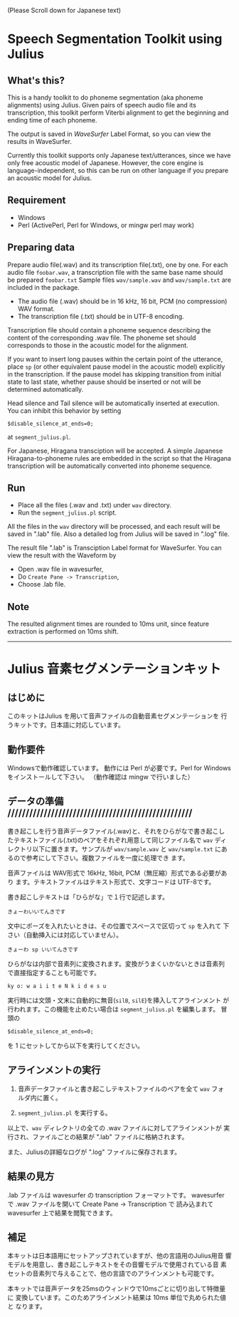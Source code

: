 (Please Scroll down for Japanese text)

# Speech Segmentation Toolkit using Julius

## What's this?

This is a handy toolkit to do phoneme segmentation (aka phoneme alignments) using Julius.
Given pairs of speech audio file and its transcription, this toolkit perform Viterbi alignment to get the
beginning and ending time of each phoneme.

The output is saved in *WaveSurfer* Label Format, so you can view the
results in WaveSurfer.

Currently this toolkit supports only Japanese text/utterances, since we have only free acoustic model of Japanese.
However, the core engine is language-independent, so this can be run on other language if you prepare an acoustic model
for Julius.

## Requirement

- Windows
- Perl (ActivePerl, Perl for Windows, or mingw perl may work)

## Preparing data

Prepare audio file(.wav) and its transcription file(.txt), one by one.
For each audio file `foobar.wav`, a transcription file with the same base name should be prepared `foobar.txt`
Sample files `wav/sample.wav` and `wav/sample.txt` are included in the package.

- The audio file (.wav) should be in 16 kHz, 16 bit, PCM (no compression) WAV format.
- The transcription file (.txt) should be in UTF-8 encoding.

Transcription file should contain a phoneme sequence describing the content of the corresponding .wav file.  The phoneme set should corresponds to those in the acoustic model for the alignment.

If you want to insert long pauses within the certain point of the utterance, place `sp` (or
other equivalent pause model in the acoustic model) explicitly in the transcription.  If the pause model has skipping 
transition from initial state to last state, whether pause should be inserted or not will be determined automatically.

Head silence and Tail silence will be automatically inserted at execution.  You can inhibit this behavior by setting
```
$disable_silence_at_ends=0;
```
at `segment_julius.pl`.

For Japanese, Hiragana transciption will be accepted.  A simple Japanese Hiragana-to-phoneme rules are embedded in
the script so that the Hiragana transcription will be automatically converted into phoneme sequence.


## Run

- Place all the files (.wav and .txt) under `wav` directory.
- Run the `segment_julius.pl` script.

All the files in the `wav` directory will be processed, and each result will be saved in ".lab" file.
Also a detailed log from Julius will be saved in ".log" file.

The result file ".lab" is Transciption Label format for WaveSurfer.  You can view the result with the
Waveform by
- Open .wav file in wavesurfer,
- Do `Create Pane -> Transcription`,
- Choose .lab file.

## Note

The resulted alignment times are rounded to 10ms unit, since feature extraction is performed on 10ms shift.

---------------------------

# Julius 音素セグメンテーションキット

## はじめに

このキットはJulius を用いて音声ファイルの自動音素セグメンテーションを
行うキットです。日本語に対応しています。
  
## 動作要件

Windowsで動作確認しています。
動作には Perl が必要です。Perl for Windows　をインストールして下さい。
（動作確認は mingw で行いました）

## データの準備 ///////////////////////////////////////////////////

書き起こしを行う音声データファイル(.wav)と、それをひらがなで書き起こし
たテキストファイル(.txt)のペアをそれぞれ用意して同じファイル名で `wav`
ディレクトリ以下に置きます。サンプルが `wav/sample.wav` と
`wav/sample.txt` にあるので参考にして下さい。複数ファイルを一度に処理でき
ます。

音声ファイルは WAV形式で 16kHz, 16bit, PCM（無圧縮）形式である必要があり
ます。テキストファイルはテキスト形式で、文字コードは UTF-8です。

書き起こしテキストは「ひらがな」で１行で記述します。

    きょーわいいてんきです

文中にポーズを入れたいときは、その位置でスペースで区切って `sp` を入れて
下さい（自動挿入には対応していません）。

    きょーわ sp いいてんきです

ひらがなは内部で音素列に変換されます。変換がうまくいかないときは音素列
で直接指定することも可能です。

    ky o: w a i i t e N k i d e s u

実行時には文頭・文末に自動的に無音(`silB`, `silE`)を挿入してアラインメント
が行われます。この機能を止めたい場合は `segment_julius.pl` を編集します。
冒頭の

    $disable_silence_at_ends=0;

を 1 にセットしてから以下を実行してください。

## アラインメントの実行

1. 音声データファイルと書き起こしテキストファイルのペアを全て `wav` フォ
ルダ内に置く。

2. `segment_julius.pl` を実行する。

以上で、`wav` ディレクトリの全ての .wav ファイルに対してアラインメントが
実行され、ファイルごとの結果が ".lab" ファイルに格納されます。

また、Juliusの詳細なログが ".log" ファイルに保存されます。

## 結果の見方

.lab ファイルは wavesurfer の transcription フォーマットです。
wavesurfer で .wav ファイルを開いて Create Pane -> Transcription で
読み込まれて wavesurfer 上で結果を閲覧できます。


## 補足

本キットは日本語用にセットアップされていますが、他の言語用のJulius用音
響モデルを用意し、書き起こしテキストをその音響モデルで使用されている音
素セットの音素列で与えることで、他の言語でのアラインメントも可能です。

本キットでは音声データを25msのウィンドウで10msごとに切り出して特徴量に
変換しています。このためアラインメント結果は 10ms 単位で丸められた値と
なります。

